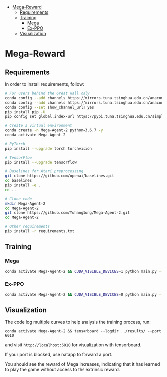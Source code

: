 <!-- TOC -->

- [Mega-Reward](#mega-reward)
  - [Requirements](#requirements)
  - [Training](#training)
    - [Mega](#mega)
    - [Ex-PPO](#ex-ppo)
  - [Visualization](#visualization)

<!-- /TOC -->

# Mega-Reward

## Requirements

In order to install requirements, follow:

```bash
# For users behind the Great Wall only
conda config --add channels https://mirrors.tuna.tsinghua.edu.cn/anaconda/pkgs/free/
conda config --add channels https://mirrors.tuna.tsinghua.edu.cn/anaconda/pkgs/main/
conda config --set show_channel_urls yes
pip install pip -U
pip config set global.index-url https://pypi.tuna.tsinghua.edu.cn/simple

# Create a virtual environment
conda create -n Mega-Agent-2 python=3.6.7 -y
conda activate Mega-Agent-2

# PyTorch
pip install --upgrade torch torchvision

# TensorFlow
pip install --upgrade tensorflow

# Baselines for Atari preprocessing
git clone https://github.com/openai/baselines.git
cd baselines
pip install -e .
cd ..

# Clone code
mkdir Mega-Agent-2
cd Mega-Agent-2
git clone https://github.com/YuhangSong/Mega-Agent-2.git
cd Mega-Agent-2

# Other requirements
pip install -r requirements.txt
```

## Training

<!-- ### Atari

#### PPO

### Run a Batch of Games

```bash
conda activate Mega-Agent-2 && python batch_main.py --env-names Pong Breakout --cards 0 1
```

<!-- conda activate Mega-Agent-2 && python batch_main.py --env-names StarGunner Tennis UpNDown Venture VideoPinball WizardOfWor Gopher Gravitar --cards 0 1 2 3 0 1 2 3 -->

<!-- conda activate Mega-Agent-2 && python batch_main.py --env-names Pong Breakout Alien Centipede FishingDerby --cards 0 1 2 3 -->

<!-- H4n
```bash
conda activate Mega-Agent-2 && python batch_main.py --env-names IceHockey Jamesbond TimePilot Tutankham --cards 0 1 0 1
conda activate Mega-Agent-2 && python batch_main.py --env-names Freeway Frostbite MontezumaRevenge --cards 0 1
```

W4n
```bash
conda activate Mega-Agent-2 && python batch_main.py --env-names AirRaid DoubleDunk ElevatorAction Enduro JourneyEscape Kangaroo Krull KungFuMaster --cards 0 1 2 3 0 1 2 3
```

Wl0
```bash
conda activate Mega-Agent-2 && python batch_main.py --env-names MsPacman NameThisGame Phoenix Pitfall Pooyan PrivateEye Qbert Riverraid Amidar Assault Asterix Asteroids Atlantis BankHeist BattleZone BeamRider --cards 0 1 2 3 4 5 6 7 0 1 2 3 4 5 6 7
conda activate Mega-Agent-2 && python batch_main.py --env-names YarsRevenge Zaxxon --cards 2 3

```

T0
```bash
conda activate Mega-Agent-2 && python batch_main.py --env-names Berzerk Bowling Boxing Carnival RoadRunner Robotank Seaquest Skiing --cards 0 1 2 3 0 1 2 3
```

W5n
```bash
conda activate Mega-Agent-2 && python batch_main.py --env-names ChopperCommand --cards 0 1 2 3
```

Wx0
```bash
conda activate Mega-Agent-2 && python batch_main.py --env-names CrazyClimber DemonAttack Solaris SpaceInvaders --cards 0 1 0 1
``` -->

### Mega
```bash
conda activate Mega-Agent-2 && CUDA_VISIBLE_DEVICES=1 python main.py --env-name BreakoutNoFrameskip-v4 --algo ppo --use-gae --lr 2.5e-4 --clip-param 0.1 --value-loss-coef 0.5 --num-processes 8 --num-steps 128 --num-mini-batch 4 --use-linear-lr-decay --use-linear-clip-decay --entropy-coef 0.01 --train-with-reward in --intrinsic-reward-type latent --random-noise-frame --epsilon 5.0 --latent-control-intrinsic-reward-type G__NONE__relu__hcb__clip_G__hold_uG --hash-type hard --hard-hash-m 4 --norm-rew --latent-control-discount 0.99 --num-grid 4 --G-skip 1 --aux 23 --vis --vis-interval 1 --log-interval 1 --eval-interval 200 --save-interval 500
```

### Ex-PPO
```bash
conda activate Mega-Agent-2 && CUDA_VISIBLE_DEVICES=0 python main.py --env-name BreakoutNoFrameskip-v4 --algo ppo --use-gae --lr 2.5e-4 --clip-param 0.1 --value-loss-coef 0.5 --num-processes 8 --num-steps 128 --num-mini-batch 4 --use-linear-lr-decay --use-linear-clip-decay --entropy-coef 0.01 --train-with-reward ex --intrinsic-reward-type latent --random-noise-frame --epsilon 5.0 --latent-control-intrinsic-reward-type delta_uG__NONE__relu__sum__clip_G__hold_uG --latent-control-discount 0.99 --num-grid 4 --G-skip 1 --aux 22 --vis --vis-interval 1 --log-interval 1 --eval-interval 200 --save-interval 500
```

## Visualization

The code log multiple curves to help analysis the training process, run:
```
conda activate Mega-Agent-2 && tensorboard --logdir ../results/ --port 6010
```
and visit ```http://localhost:6010``` for visualization with tensorboard.

If your port is blocked, use natapp to forward a port.

You should see the reward of Mega increases, indicating that it has learned to play the game without access to the extrinsic reward.

<!-- ## Contributions

Contributions are very welcome. If you know how to make this code better, please open an issue. If you want to submit a pull request, please open an issue first. Also see a todo list below.

## Disclaimer

It's maybe difficult to reproduce results for Reinforcement Learning methods. See ["Deep Reinforcement Learning that Matters"](https://arxiv.org/abs/1709.06560) for more information.

### TODO
* x -->

<!-- ## Training

Start a `Visdom` server with `python -m visdom.server`, it will serve `http://localhost:8097/` by default.

### Atari
#### A2C

```bash
python main.py --env-name "PongNoFrameskip-v4"
```

#### PPO

```bash
python main.py --env-name "PongNoFrameskip-v4" --algo ppo --use-gae --lr 2.5e-4 --clip-param 0.1 --value-loss-coef 0.5 --num-processes 8 --num-steps 128 --num-mini-batch 4 --vis-interval 1 --log-interval 1 --use-linear-lr-decay --use-linear-clip-decay --entropy-coef 0.01
```

#### ACKTR

```bash
python main.py --env-name "PongNoFrameskip-v4" --algo acktr --num-processes 32 --num-steps 20
```

### MuJoCo

I **highly** recommend to use --add-timestep argument with some mujoco environments (for example, Reacher) despite it's not a default option with OpenAI implementations.

#### A2C

```bash
python main.py --env-name "Reacher-v2" --num-env-steps 1000000
```

#### PPO

```bash
python main.py --env-name "Reacher-v2" --algo ppo --use-gae --vis-interval 1  --log-interval 1 --num-steps 2048 --num-processes 1 --lr 3e-4 --entropy-coef 0 --value-loss-coef 0.5 --ppo-epoch 10 --num-mini-batch 32 --gamma 0.99 --tau 0.95 --num-env-steps 1000000 --use-linear-lr-decay
```

#### ACKTR

ACKTR requires some modifications to be made specifically for MuJoCo. But at the moment, I want to keep this code as unified as possible. Thus, I'm going for better ways to integrate it into the codebase.

## Enjoy

Load a pretrained model from [my Google Drive](https://drive.google.com/open?id=0Bw49qC_cgohKS3k2OWpyMWdzYkk).

Disclaimer: I might have used different hyper-parameters to train these models.

## Results -->

<!-- ## Visualization

The code log multiple curves to help analysis the training process, run:
```
conda activate Arena && tensorboard --logdir ../results/ --port 8888
```
and visit ```http://localhost:4253``` for visualization with tensorboard.

If your port is blocked, use natapp to forward a port:
```
./natapp --authtoken 710a6e3d5b6c23a5
``` -->
